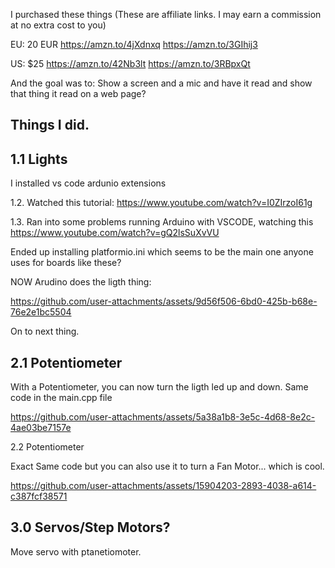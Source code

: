 I purchased these things (These are affiliate links. I may earn a commission at no extra cost to you)

EU: 20 EUR
https://amzn.to/4jXdnxq
https://amzn.to/3GIhij3

US: $25
https://amzn.to/42Nb3lt
https://amzn.to/3RBpxQt

And the goal was to:
Show a screen and a mic and have it read and show that thing it read on a web page?


## Things I did.


## 1.1 Lights
I installed vs code ardunio extensions





1.2.
Watched this tutorial:
https://www.youtube.com/watch?v=I0ZIrzoI61g

1.3.
Ran into some problems running Arduino with VSCODE, watching this
https://www.youtube.com/watch?v=gQ2lsSuXvVU

Ended up installing platformio.ini which seems to be the main one anyone uses for boards like these?

NOW Arudino does the ligth thing:


https://github.com/user-attachments/assets/9d56f506-6bd0-425b-b68e-76e2e1bc5504




On to next thing.

## 2.1 Potentiometer

With a Potentiometer, you can now turn the ligth led up and down. Same code in the main.cpp file 



https://github.com/user-attachments/assets/5a38a1b8-3e5c-4d68-8e2c-4ae03be7157e



2.2 Potentiometer

Exact Same code but you can also use it to turn a Fan Motor... which is cool.


https://github.com/user-attachments/assets/15904203-2893-4038-a614-c387fcf38571


## 3.0 Servos/Step Motors?


Move servo with ptanetiomoter.